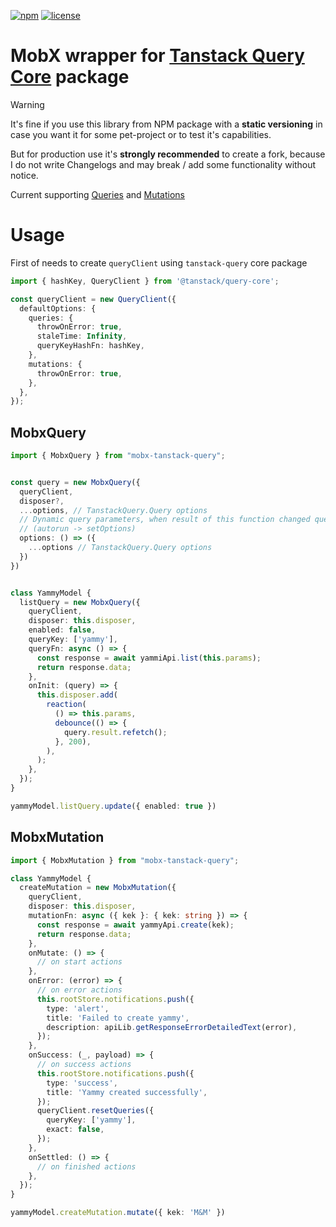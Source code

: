 [![npm](https://img.shields.io/npm/v/mobx-tanstack-query)](https://www.npmjs.com/package/mobx-tanstack-query) 
[![license](https://img.shields.io/npm/l/mobx-tanstack-query)](https://github.com/js2me/mobx-tanstack-queryblob/master/LICENSE)  

# MobX wrapper for [Tanstack Query Core](https://tanstack.com/query/latest) package  

> [!WARNING]  
> It's fine if you use this library from NPM package with a **static versioning** in case you
> want it for some pet-project or to test it's capabilities.
>
> But for production use it's **strongly recommended** to create a fork, because I do not write
> Changelogs and may break / add some functionality without notice.  



Current supporting [Queries](https://tanstack.com/query/latest/docs/framework/react/guides/queries) and [Mutations](https://tanstack.com/query/latest/docs/framework/react/guides/mutations)  


# Usage  

First of needs to create `queryClient` using `tanstack-query` core package   

```ts
import { hashKey, QueryClient } from '@tanstack/query-core';

const queryClient = new QueryClient({
  defaultOptions: {
    queries: {
      throwOnError: true,
      staleTime: Infinity,
      queryKeyHashFn: hashKey,
    },
    mutations: {
      throwOnError: true,
    },
  },
});
```  

## MobxQuery  

```ts
import { MobxQuery } from "mobx-tanstack-query";  


const query = new MobxQuery({
  queryClient,
  disposer?,
  ...options, // TanstackQuery.Query options  
  // Dynamic query parameters, when result of this function changed query will be updated
  // (autorun -> setOptions)
  options: () => ({
    ...options // TanstackQuery.Query options  
  })
})


class YammyModel {
  listQuery = new MobxQuery({
    queryClient,
    disposer: this.disposer,
    enabled: false,
    queryKey: ['yammy'],
    queryFn: async () => {
      const response = await yammiApi.list(this.params);
      return response.data;
    },
    onInit: (query) => {
      this.disposer.add(
        reaction(
          () => this.params,
          debounce(() => {
            query.result.refetch();
          }, 200),
        ),
      );
    },
  });
}

yammyModel.listQuery.update({ enabled: true })
```


## MobxMutation  

```ts
import { MobxMutation } from "mobx-tanstack-query";  

class YammyModel {
  createMutation = new MobxMutation({
    queryClient,
    disposer: this.disposer,
    mutationFn: async ({ kek }: { kek: string }) => {
      const response = await yammyApi.create(kek);
      return response.data;
    },
    onMutate: () => {
      // on start actions
    },
    onError: (error) => {
      // on error actions
      this.rootStore.notifications.push({
        type: 'alert',
        title: 'Failed to create yammy',
        description: apiLib.getResponseErrorDetailedText(error),
      });
    },
    onSuccess: (_, payload) => {
      // on success actions
      this.rootStore.notifications.push({
        type: 'success',
        title: 'Yammy created successfully',
      });
      queryClient.resetQueries({
        queryKey: ['yammy'],
        exact: false,
      });
    },
    onSettled: () => {
      // on finished actions
    },
  });
}

yammyModel.createMutation.mutate({ kek: 'M&M' })
```

